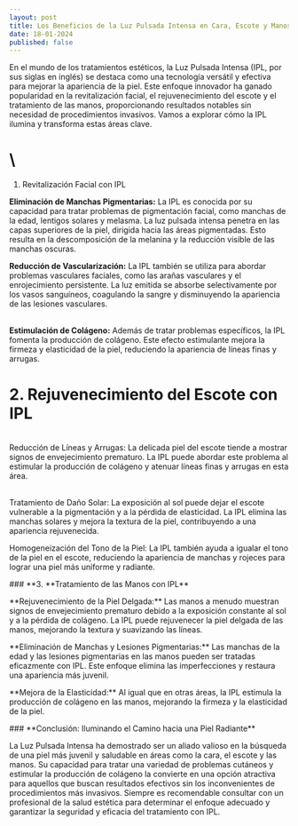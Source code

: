 ```yaml
---
layout: post
title: Los Beneficios de la Luz Pulsada Intensa en Cara, Escote y Manos
date: 18-01-2024
published: false
---
```

En el mundo de los tratamientos estéticos, la Luz Pulsada Intensa (IPL, por sus siglas en inglés) se destaca como una tecnología versátil y efectiva para mejorar la apariencia de la piel. Este enfoque innovador ha ganado popularidad en la revitalización facial, el rejuvenecimiento del escote y el tratamiento de las manos, proporcionando resultados notables sin necesidad de procedimientos invasivos. Vamos a explorar cómo la IPL ilumina y transforma estas áreas clave.

# \
1. Revitalización Facial con IPL

**Eliminación de Manchas Pigmentarias:** La IPL es conocida por su capacidad para tratar problemas de pigmentación facial, como manchas de la edad, lentigos solares y melasma. La luz pulsada intensa penetra en las capas superiores de la piel, dirigida hacia las áreas pigmentadas. Esto resulta en la descomposición de la melanina y la reducción visible de las manchas oscuras.

**Reducción de Vascularización:** La IPL también se utiliza para abordar problemas vasculares faciales, como las arañas vasculares y el enrojecimiento persistente. La luz emitida se absorbe selectivamente por los vasos sanguíneos, coagulando la sangre y disminuyendo la apariencia de las lesiones vasculares.

\
**Estimulación de Colágeno:** Además de tratar problemas específicos, la IPL fomenta la producción de colágeno. Este efecto estimulante mejora la firmeza y elasticidad de la piel, reduciendo la apariencia de líneas finas y arrugas.



# 2. Rejuvenecimiento del Escote con IPL

\
Reducción de Líneas y Arrugas: La delicada piel del escote tiende a mostrar signos de envejecimiento prematuro. La IPL puede abordar este problema al estimular la producción de colágeno y atenuar líneas finas y arrugas en esta área.

\
Tratamiento de Daño Solar: La exposición al sol puede dejar el escote vulnerable a la pigmentación y a la pérdida de elasticidad. La IPL elimina las manchas solares y mejora la textura de la piel, contribuyendo a una apariencia rejuvenecida.



Homogeneización del Tono de la Piel: La IPL también ayuda a igualar el tono de la piel en el escote, reduciendo la apariencia de manchas y rojeces para lograr una piel más uniforme y radiante.



\### \*\*3. \*\*Tratamiento de las Manos con IPL\*\*



\*\*Rejuvenecimiento de la Piel Delgada:\*\* Las manos a menudo muestran signos de envejecimiento prematuro debido a la exposición constante al sol y a la pérdida de colágeno. La IPL puede rejuvenecer la piel delgada de las manos, mejorando la textura y suavizando las líneas.



\*\*Eliminación de Manchas y Lesiones Pigmentarias:\*\* Las manchas de la edad y las lesiones pigmentarias en las manos pueden ser tratadas eficazmente con IPL. Este enfoque elimina las imperfecciones y restaura una apariencia más juvenil.



\*\*Mejora de la Elasticidad:\*\* Al igual que en otras áreas, la IPL estimula la producción de colágeno en las manos, mejorando la firmeza y la elasticidad de la piel.



\### \*\*Conclusión: Iluminando el Camino hacia una Piel Radiante\*\*



La Luz Pulsada Intensa ha demostrado ser un aliado valioso en la búsqueda de una piel más juvenil y saludable en áreas como la cara, el escote y las manos. Su capacidad para tratar una variedad de problemas cutáneos y estimular la producción de colágeno la convierte en una opción atractiva para aquellos que buscan resultados efectivos sin los inconvenientes de procedimientos más invasivos. Siempre es recomendable consultar con un profesional de la salud estética para determinar el enfoque adecuado y garantizar la seguridad y eficacia del tratamiento con IPL.